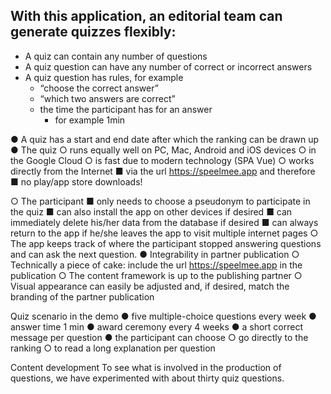 <h2>With this application, an editorial team can generate quizzes flexibly:</h2>
<ul>
  <li>A quiz can contain any number of questions</li>
  <li>A quiz question can have any number of correct or incorrect answers</li>
  <li>A quiz question has rules, for example
    <ul>
      <li>“choose the correct answer”</li>
      <li>“which two answers are correct”</li>
      <li>the time the participant has for an answer
      <ul>
        <li>for example 1min</li>
      </ul>
      </li>
    </ul>
  </li>
</ul>

● A quiz has a start and end date after which the ranking can be drawn up
● The quiz
○ runs equally well on PC, Mac, Android and iOS devices
○ in the Google Cloud
○ is fast due to modern technology (SPA Vue)
○ works directly from the Internet
■ via the url https://speelmee.app and therefore
■ no play/app store downloads!

○ The participant
■ only needs to choose a pseudonym to participate in the quiz
■ can also install the app on other devices if desired
■ can immediately delete his/her data from the database if desired
■ can always return to the app if he/she leaves the app to visit multiple internet pages
○ The app keeps track of where the participant stopped answering questions and
can ask the next question. ● Integrability in partner publication
○ Technically a piece of cake: include the url https://speelmee.app in the
publication
○ The content framework is up to the publishing partner
○ Visual appearance can easily be adjusted and, if desired,
match the branding of the partner publication

Quiz scenario in the demo
● five multiple-choice questions every week
● answer time 1 min
● award ceremony every 4 weeks
● a short correct message per question
● the participant can choose
○ go directly to the ranking
○ to read a long explanation per question

Content development
To see what is involved in the production of questions, we have experimented
with about thirty quiz questions.
